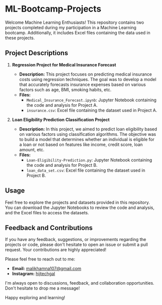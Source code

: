 # ML-Bootcamp-Projects

Welcome Machine Learning Enthusiasts!
This repository contains two projects completed during my participation in a Machine Learning bootcamp. Additionally, it includes Excel files containing the data used in these projects.

## Project Descriptions

1. **Regression Project for Medical Insurance Forecast**
   - **Description:** This project focuses on predicting medical insurance costs using regression techniques. The goal was to develop a model that accurately forecasts insurance expenses based on various factors such as age, BMI, smoking habits, etc.
   - **Files:**
     - `Medical_Insurance_Forecast.ipynb`: Jupyter Notebook containing the code and analysis for Project A.
     - `insurance.csv`: Excel file containing the dataset used in Project A.

2. **Loan Eligibility Prediction Classification Project**
   - **Description:** In this project, we aimed to predict loan eligibility based on various factors using classification algorithms. The objective was to build a model that determines whether an individual is eligible for a loan or not based on features like income, credit score, loan amount, etc.
   - **Files:**
     - `Loan-Eligibility-Prediction.py`: Jupyter Notebook containing the code and analysis for Project B.
     - `loan_data_set.csv`: Excel file containing the dataset used in Project B.


## Usage

Feel free to explore the projects and datasets provided in this repository. You can download the Jupyter Notebooks to review the code and analysis, and the Excel files to access the datasets.

## Feedback and Contributions

If you have any feedback, suggestions, or improvements regarding the projects or code, please don't hesitate to open an issue or submit a pull request. Your contributions are highly appreciated!

Please feel free to reach out to me:

- **Email:** [malikhamna107@gmail.com](mailto:malikhamna107@gmail.com)
- **Instagram:** [hijtechgal](https://www.instagram.com/hijtechgal/)

I'm always open to discussions, feedback, and collaboration opportunities. Don't hesitate to drop me a message!


Happy exploring and learning!

